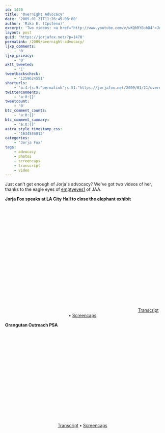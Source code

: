 ```yaml
---
id: 1470
title: 'Overnight Advocacy'
date: '2009-01-21T11:26:45-08:00'
author: 'Mika E. (Ipstenu)'
excerpt: 'Two videos: <a href="http://www.youtube.com/v/wXQhRYBubD4">Jorja Fox speaks at LA City Hall to close the elephant exhibit</a> (December 2008) and <a href="http://www.youtube.com/v/_crwoONs7xE">Orangutan Outreach PSA</a> (May 2008).'
layout: post
guid: 'https://jorjafox.net/?p=1470'
permalink: /2009/overnight-advocacy/
ljxp_comments:
    - '0'
ljxp_privacy:
    - '0'
aktt_tweeted:
    - '1'
tweetbackscheck:
    - '1259624551'
shorturls:
    - 'a:4:{s:9:"permalink";s:51:"https://jorjafox.net/2009/01/21/overnight-advocacy/";s:7:"tinyurl";s:25:"http://tinyurl.com/7lx3ts";s:4:"isgd";s:18:"http://is.gd/538vn";s:5:"bitly";s:20:"http://bit.ly/8wx8XQ";}'
twittercomments:
    - 'a:0:{}'
tweetcount:
    - '0'
btc_comment_counts:
    - 'a:0:{}'
btc_comment_summary:
    - 'a:0:{}'
astra_style_timestamp_css:
    - '1634586012'
categories:
    - 'Jorja Fox'
tags:
    - advocacy
    - photos
    - screencaps
    - transcript
    - video
---
```


Just can't get enough of Jorja's advocacy? We've got two videos of her, thanks to the eagle eyes of <a href="http://emptyeyes1.livejournal.com/">emptyeyes1</a> of JAA. 

<b>Jorja Fox speaks at LA City Hall to close the elephant exhibit</b>
<center><object width="425" height="344"><param name="movie" value="http://www.youtube.com/v/wXQhRYBubD4&hl=en&fs=1"></param><param name="allowFullScreen" value="true"></param><param name="allowscriptaccess" value="always"></param><embed src="http://www.youtube.com/v/wXQhRYBubD4&hl=en&fs=1" type="application/x-shockwave-flash" allowscriptaccess="always" allowfullscreen="true" width="425" height="344"></embed></object>
<a href="https://jorjafox.net/wiki/Voice_For_The_Animals_Foundation">Transcript</a> &bull; <a href="https://jorjafox.net/gallery/tv/advocacy/20081200-elephant/">Screencaps</a></center>

<b>Orangutan Outreach PSA</b>
<center><object width="480" height="295"><param name="movie" value="http://www.youtube.com/v/_crwoONs7xE&hl=en&fs=1"></param><param name="allowFullScreen" value="true"></param><param name="allowscriptaccess" value="always"></param><embed src="http://www.youtube.com/v/_crwoONs7xE&hl=en&fs=1" type="application/x-shockwave-flash" allowscriptaccess="always" allowfullscreen="true" width="480" height="295"></embed></object>
<a href="https://jorjafox.net/wiki/Orangutan_Outreach">Transcript</a> &bull; <a href="https://jorjafox.net/gallery/tv/advocacy/20080500-redapes/">Screencaps</a></center>
